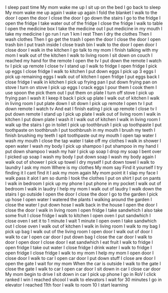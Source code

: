 I sleep past time
My mom wake me up
I sit up on the bed
I go back to sleep
My mom wake me up again
I wake up again
I fold the blanket
I walk to the door
I open the door
I close the door
I go down the stairs
I go to the fridge
I open the fridge
I take water out of the fridge
I close the fridge
I walk to table
I open the medicine box
I take the medicine out
I put medicine in my mouth
I take my medicine
I go run
I run 1 km
I rest
Then I dry the clothes
Then I wash clothes
Then I go get the trash
I open the door
I close the door
I open trash bin
I put trash inside
I close trash bin
I walk to the door
I open door
I close door
I walk in the kitchen
I go talk to my mom
I finish talking with my mom
I walk out of the kitchen
I walk to living room
I sit down on couch
I reached my hand for the remote
I open the tv
I put down the remote
I watch tv
I pick up remote
I close tv
I stand up
I walk to fridge
I open fridge
I pick up eggs
I close fridge
I walk to kitchen
I put down eggs
I pick up 3 eggs
I pick up remaining eggs
I walk out of kitchen
I open fridge
I put eggs back
I close fridge
I walk in kitchen
I pick up frying pan
I put down frying pan on stove
I turn on stove
I pick up eggs
I crack eggs
I pour them
I cook them
I use spoon the pick them out
I put them on plate
I turn off stove
I pick up frying pan
I wash it
I keep it back
I pick up plate
I walk out of kitchen
I walk in living room
I put plate down
I sit down
I pick up remote
I open tv
I put down remote
I watch tv
And eat
I finish eating
I pick up remote
I close tv
I put down remote
I stand up
I pick up plate
I walk out of living room
I walk in kitchen
I put down plate
I wash it
I walk out of kitchen
I walk in living room
I walk up the stairs
I go in toilet
I pick up toothbrush
I pick up toothpaste
I put toothpaste on toothbrush
I put toothbrush in my mouth
I brush my teeth
I finish brushing my teeth
I spit toothpaste out my mouth
I open tap water
I wash my mouth
I close the tap water
I take off my clothes
I walk in shower
I open water
I wash my body
I pick up shampoo
I put shampoo in my hand
I put down shampoo
I wash my hair
I pick up soap
I drop my soap
I bent over
I picked up soap
I wash my body
I put down soap
I wash my body again
I walk out of shower
I pick up towel
I dry myself
I put down towel
I walk to laundry
I ask my mom
Where is my clothes
My mom say
Find it yourself
I try finding it
I cant find it
I ask my mom again
My mom point it
I slap my face
I walk pass it alot
I am so dumb
I took the clothes
I put on shirt
I put on pants
I walk in bedroom
I pick up my phone
I put phone in my pocket
I walk out of bedroom
I walk in laudry
I help my mom
I walk out of laudry
I walk down the stairs
I go outside
I open the door
I close the door
I go to the garden
I pick up hose
I open water
I watered the plants
I walking around the garden
I close the water
I put down hose
I walk back in the house
I open the door
I close the door
I walk in living room
I open fridge
I take sandwhich
I also take some fruit
I close fridge
I walk to kitchen
I open oven
I put sandwhich
I close oven
I set it to 1 minute
I wait 1 minute
I open oven
I take sandwhich out
I close oven
I walk out of kitchen
I walk in living room
I walk to my bag
I pick up bag
I walk out of the living room
I open door
I walk out of door
I walk to car
I open car door
I put down bag
I close the car door
I walk to door
I open door
I close door
I eat sandwhich
I eat fruit
I walk to fridge
I open fridge
I take out water
I close fridge
I drink water
I walk to fridge
I open fridge
I close fridge
I walk to my mom
I help my mom
I open door
I close door
I walk to car
I open car door
I put down stuff
I close are door
I open the gate
I wait for my mom
When the car is outside
I walk to the gate
I close the gate
I walk to car
I open car door
I sit down in car
I close car door
My mom begin to drive
I sit down in car
I pick up phone
I go in RoV
I click ranked
I win
I reached shcool
I walk to elevators
I wait for 30 minutes
I go in elevator
I reached 11th foor
I walk to room 10
I start learning
